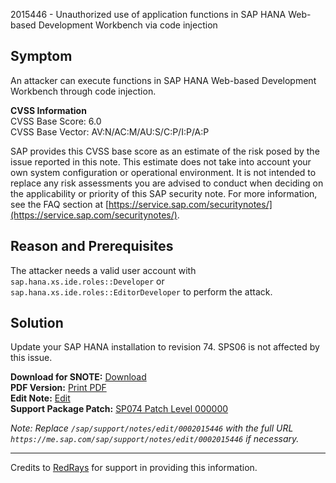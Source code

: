 2015446 - Unauthorized use of application functions in SAP HANA Web-based Development Workbench via code injection

## Symptom

An attacker can execute functions in SAP HANA Web-based Development Workbench through code injection.

**CVSS Information**  
CVSS Base Score: 6.0  
CVSS Base Vector: AV:N/AC:M/AU:S/C:P/I:P/A:P

SAP provides this CVSS base score as an estimate of the risk posed by the issue reported in this note. This estimate does not take into account your own system configuration or operational environment. It is not intended to replace any risk assessments you are advised to conduct when deciding on the applicability or priority of this SAP security note. For more information, see the FAQ section at [https://service.sap.com/securitynotes/](https://service.sap.com/securitynotes/).

## Reason and Prerequisites

The attacker needs a valid user account with `sap.hana.xs.ide.roles::Developer` or `sap.hana.xs.ide.roles::EditorDeveloper` to perform the attack.

## Solution

Update your SAP HANA installation to revision 74. SPS06 is not affected by this issue.

**Download for SNOTE:** [Download](https://notesdownloads.sap.com/note/0040000017869962017)  
**PDF Version:** [Print PDF](https://userapps.support.sap.com/sap/support/sfm/notes/print/0002015446?language=en-US&token=791568CC18D80F444098446CD01DE8A5)  
**Edit Note:** [Edit](https://me.sap.com/sap/support/notes/edit/0002015446)  
**Support Package Patch:** [SP074 Patch Level 000000](https://userapps.support.sap.com/sap/support/swdc/notes?cvnr=01200615320200017790&support_package=SP074&patch_level=000000)

*Note: Replace `/sap/support/notes/edit/0002015446` with the full URL `https://me.sap.com/sap/support/notes/edit/0002015446` if necessary.*

---

Credits to [RedRays](https://redrays.io) for support in providing this information.